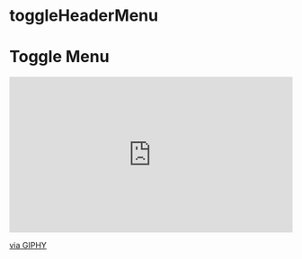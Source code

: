 # toggleHeaderMenu
# Toggle Menu
<div style="width:100%;height:0;padding-bottom:55%;position:relative;"><iframe src="https://giphy.com/embed/8JNxWjPn8ZPpVVdCDV" width="100%" height="100%" style="position:absolute" frameBorder="0" class="giphy-embed" allowFullScreen></iframe></div><p><a href="https://giphy.com/gifs/8JNxWjPn8ZPpVVdCDV">via GIPHY</a></p>
